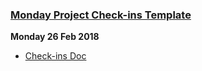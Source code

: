 ###  [Monday Project Check-ins Template](https://drive.google.com/open?id=1qvFXSTtcp138DnNTatxHlPendBrK6boR-cwjwC1neag)

**Monday 26 Feb 2018**
- [Check-ins Doc](https://drive.google.com/open?id=1oX3Njo_plZ-sD7gZkN1f3drGgvHJ-XdGXyhuiJw_kpM)